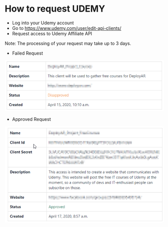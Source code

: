# How to request UDEMY 

- Log into your Udemy account
- Go to https://www.udemy.com/user/edit-api-clients/
- Request access to  Udemy Affiliate API

Note: The processing of your request may take up to 3 days.

- Failed Request

![Failed Request](https://raw.githubusercontent.com/NicolasRementeria/DeployAR_UdemyCoursePortal/master/Failed%20Request.png)

- Approved Request

![Approved Request](https://raw.githubusercontent.com/NicolasRementeria/DeployAR_UdemyCoursePortal/master/Approved%20Request.png)

